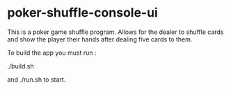 # poker-shuffle-console-ui
This is a poker game shuffle program. Allows for the dealer to shuffle cards and show the player their hands after 
dealing five cards to them.

To build the app you must run :

./build.sh

and ./run.sh to start.

